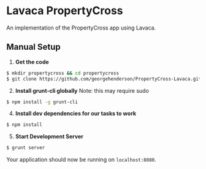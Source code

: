 Lavaca PropertyCross
======

An implementation of the PropertyCross app using Lavaca.

## Manual Setup

1. __Get the code__
```bash
$ mkdir propertycross && cd propertycross
$ git clone https://github.com/georgehenderson/PropertyCross-Lavaca.git .
```

2. __Install grunt-cli globally__
Note: this may require sudo
```bash
$ npm install -g grunt-cli
```

4. __Install dev dependencies for our tasks to work__
```bash
$ npm install
```

5. __Start Development Server__
```bash
$ grunt server
```
Your application should now be running on `localhost:8080`.